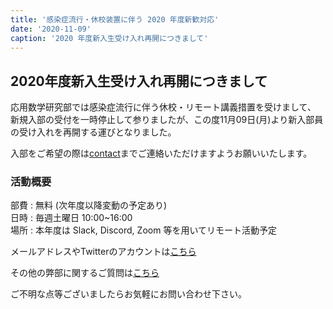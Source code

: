 ```yaml
---
title: '感染症流行・休校装置に伴う 2020 年度新歓対応'
date: '2020-11-09'
caption: '2020 年度新入生受け入れ再開につきまして'
---
```


## 2020年度新入生受け入れ再開につきまして

応用数学研究部では感染症流行に伴う休校・リモート講義措置を受けまして、  
新規入部の受付を一時停止して参りましたが、この度11月09日(月)より新入部員の受け入れを再開する運びとなりました。  
  
入部をご希望の際は[contact](../contact)までご連絡いただけますようお願いいたします。   

### 活動概要
部費 : 無料 (次年度以降変動の予定あり)  
日時 : 毎週土曜日 10:00~16:00  
場所 : 本年度は Slack, Discord, Zoom 等を用いてリモート活動予定  

メールアドレスやTwitterのアカウントは[こちら](/contact)  

その他の弊部に関するご質問は[こちら](/faq)

ご不明な点等ございましたらお気軽にお問い合わせ下さい。
